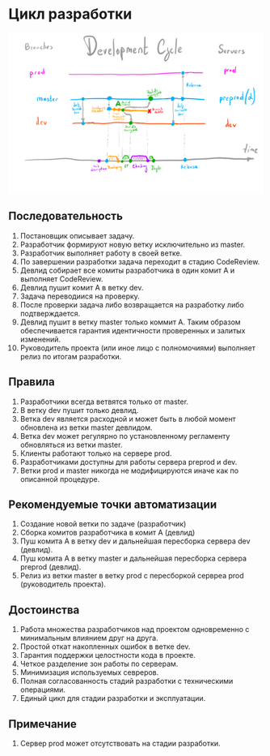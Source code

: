 # Цикл разработки

![Development Cycle](https://github.com/johnthesmith/scraps/blob/main/images/DevelopmentCycle.png)

## Последовательность
1. Постановщик описывает задачу.
0. Разработчик формируют новую ветку исключительно из master.
0. Разработчик выполняет работу в своей ветке.
0. По завершении разработки задача переходит в стадию CodeReview.
0. Девлид собирает все комиты разработчика в один комит A и выполняет CodeReview.
0. Девлид пушит комит А в ветку dev.
0. Задача переводиися на проверку.
0. После проверки задача либо возвращается на разработку либо подтверждается.
0. Девлид пушит в ветку master только коммит A. Таким образом обеспечивается гарантия идентичности проверенных и залитых изменений.
0. Руководитель проекта (или иное лицо с полномочиями) выполняет релиз по итогам разработки.

## Правила
1. Разработчики всегда ветвятся только от master.
0. В ветку dev пушит только девлид.
0. Ветка dev является расходной и может быть в любой момент обновлена из ветки master девлидом.
0. Ветка dev может регулярно по установленному регламенту обновляться из ветки master.
0. Клиенты работают только на сервере prod.
0. Разработчиками доступны для работы сервера preprod и dev.
0. Ветки prod и master никогда не модифицируются иначе как по описанной процедуре.

## Рекомендуемые точки автоматизации
1. Создание новой ветки по задаче (разработчик)
0. Сборка комитов разработчика в комит A (девлид)
0. Пуш комита А в ветку dev и дальнейшая пересборка сервера dev (девлид).
0. Пуш комита А в ветку master и дальнейшая пересборка сервера preprod (девлид).
0. Релиз из ветки master в ветку prod с пересборкой сервреа prod (руководитель проекта).

## Достоинства
1. Работа множества разработчиков над проектом одновременно с минимальным влиянием друг на друга.
0. Простой откат накопленных ошибок в ветке dev.
0. Гарантия поддержки целостности кода в проекте.
0. Четкое разделение зон работы по серверам.
0. Минимизация используемых севреров.
0. Полная согласованность стадий разработки с техническими операциями.
0. Единый цикл для стадии разработки и эксплуатации.

## Примечание
1. Сервер prod может отсутствовать на стадии разработки.


